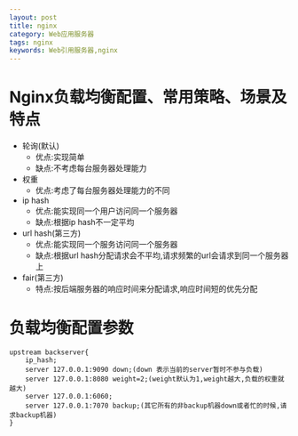 ```yaml
---
layout: post
title: nginx
category: Web应用服务器
tags: nginx
keywords: Web引用服务器,nginx
---
```

# Nginx负载均衡配置、常用策略、场景及特点
* 轮询(默认)
    * 优点:实现简单
    * 缺点:不考虑每台服务器处理能力
* 权重
    * 优点:考虑了每台服务器处理能力的不同
* ip hash
    * 优点:能实现同一个用户访问同一个服务器
    * 缺点:根据ip hash不一定平均
* url hash(第三方)
    * 优点:能实现同一个服务访问同一个服务器
    * 缺点:根据url hash分配请求会不平均,请求频繁的url会请求到同一个服务器上
* fair(第三方)
    * 特点:按后端服务器的响应时间来分配请求,响应时间短的优先分配   

# 负载均衡配置参数
```
upstream backserver{
    ip_hash;
    server 127.0.0.1:9090 down;(down 表示当前的server暂时不参与负载)
    server 127.0.0.1:8080 weight=2;(weight默认为1,weight越大,负载的权重就越大)
    server 127.0.0.1:6060;
    server 127.0.0.1:7070 backup;(其它所有的非backup机器down或者忙的时候,请求backup机器)
}
```
